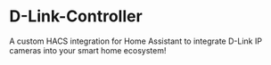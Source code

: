 # D-Link-Controller
A custom HACS integration for Home Assistant to integrate D-Link IP cameras into your smart home ecosystem!

